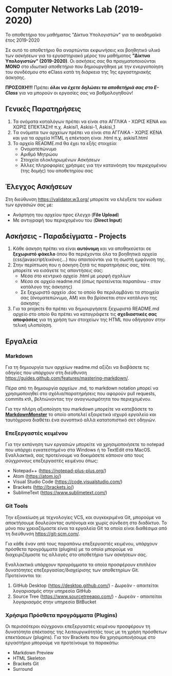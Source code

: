 # Computer Networks Lab (2019-2020) 
Το αποθετήριο του μαθήματος "Δίκτυα Υπολογιστών" για το ακαδημαϊκό έτος 2019-2020

Σε αυτό το αποθετήριο θα αναρτώνται εκφωνήσεις και βοηθητικό υλικό των ασκήσεων για το εργαστηριακό μέρος του μαθήματος **"Δίκτυα Υπολογιστών"  (2019-2020)**. Οι ασκήσεις σας θα πραγματοποιούνται **MONO** στο *ιδιωτικό αποθετήριο* που δημιουργήθηκε με την ενεργοποίηση του συνδέσμου στο eClass κατά τη διάρκεια της 1ης εργαστηριακής άσκησης. 

**ΠΡΟΣΟΧΗ!!!** Πρέπει ***όλοι να έχετε δηλώσει τα αποθετήριά σας στο E-Class*** για να μπορούν οι εργασίες σας να βαθμολογηθούν!

## Γενικές Παρατηρήσεις 

1. Τα ονόματα καταλόγων πρέπει να είναι στα ΑΓΓΛΙΚΑ - ΧΩΡΙΣ ΚΕΝΑ και ΧΩΡΙΣ ΕΠΕΚΤΑΣΗ!  π.χ. Askisi1, Askisi-1, Askisi_1
2. Tα ονόματα των αρχείων πρέπει να είναι στα ΑΓΓΛΙΚΑ - ΧΩΡΙΣ ΚΕΝΑ και για τα αρχεία HTML η επέκταση είναι .html π.χ. askisi1.html
3. To αρχείο README.md θα έχει τα εξής στοιχεία:
	- Ονοματεπώνυμο
	- Αριθμό Μητρώου
	- Στοιχεία ολοκληρωμένων Ασκήσεων
  	- Άλλες πληροφορίες χρήσιμες για την κατανόηση του περιεχομένου (της δομής) του αποθετηρίου σας
    
## Έλεγχος Ασκήσεων

Στη διεύθυνση https://validator.w3.org/ μπορείτε να ελέγξετε τον κώδικα των εργασιών σας με:

- Ανάρτηση του αρχείου προς έλεγχο (**File Upload**)
- Με αντιγραφή του περιεχομένου του (**Direct Input**)
    
## Ασκήσεις - Παραδείγματα - Projects
1. Kάθε άσκηση πρέπει να είναι **αυτόνομη** και να αποθηκεύεται σε **ξεχωριστό φάκελο** όπου θα περιέχονται όλα τα βοηθητικά  αρχεία (css/javascript/εικόνες...) που απαιτούνται για τη σωστή εμφάνιση της. 
2. Στην περίπτωση που η άσκηση ζητά τις παρατηρήσεις σας, τότε μπορείτε να εισάγετε τις απαντήσεις σας:
    -  Μέσα στο κεντρικό αρχείο .html με μορφή σχολίων
    -  Μέσα σε αρχείο readme.md (όπως προτείνεται παραπάνω - στον κατάλογο της άσκησης)
    -  Σε ξεχωριστό αρχείο .doc το οποίο θα περιλαμβάνει τα στοιχεία σας (όνοματεπώνυμο, ΑΜ) και θα βρίσκεται στον κατάλογο της άσκησης
3. Για τα projects θα πρέπει να δημιουργήσετε ξεχωριστό README.md αρχείο στο οποίο θα πρέπει να καταγράφετε τις **σχεδιαστικές σας αποφάσεις** για τη χρήση των στοιχείων της HTML που οδήγησαν στην τελική υλοποίηση.


## Εργαλεία

### Markdown
Για τη δημιουργία των αρχείων readme.md αξίζει να διαβάσετε τις οδηγίες που υπάρχουν στη διεύθυνση https://guides.github.com/features/mastering-markdown/.

Πέρα από τη δημιουργία αρχείων .md, το markdown notation μπορεί να χρησιμοποιηθεί στο σχόλια/παρατηρήσεις που αφορούν pull requests, commits κτλ, βελτιώνοντας την αναγνωσιμότητα του περιεχομένου.

Για την πλήρη αξιοποίηση του markdown μπορείτε να κατεβάσετε το **[MarkdownMonster](https://markdownmonster.west-wind.com/)** το οποίο αποτελεί εξαιρετικά ισχυρό εργαλείο και ταυτόχρονα διαθέτει ένα συνοπτικό αλλά κατατοπιστικό σετ οδηγιών.

### Επεξεργαστές κειμένου
Για την εκπόνηση των εργασιών μπορείτε να χρησιμοποιήσετε το notepad που υπάρχει εγκατεστημένο στα Windows ή το TextEdit στα MacOS.
Εναλλακτικά, σας προτείνουμε να δοκιμάσετε κάποιον απο τους σύγχρονους επεξεργαστές κειμένου όπως:

- Notepad++ (https://notepad-plus-plus.org/)
- Atom (https://atom.io/)
- Visual Studio Code (https://code.visualstudio.com/)
- Brackets (http://brackets.io/)
- SublimeText (https://www.sublimetext.com/)

### Git Tools
Την εξοικείωση με τεχνολογίες VCS, και συγκεκριμένα Git, μπορούμε να αποκτήσουμε δουλεύοντας αυτόνομα  και χωρίς σύνδεση στο διαδίκτυο. Το μόνο που χρειαζόμαστε είναι τα εργαλεία Git τα οποία είναι διαθέσιμα από τη διεύθυνση https://git-scm.com/. 

Για κάθε έναν από τους παραπάνω επεξεργαστές κειμένου, υπάρχουν πρόσθετα προγράμματα (plugins) με τα οποία μπορούμε να διαχειριζόμαστε τις αλλαγές στο αποθετήριο των ασκήσεων σας.

Εναλλακτικά υπάρχουν προγράμματα τα οποία προσφέρουν επιπλέον δυνατότητες επεξεργασίας/διαχείρισης των αποθετηρίων Git. Προτείνονται τα:

1. GitHub Desktop (https://desktop.github.com/) - Δωρεάν - απαιτείται λογαριασμός στην υπηρεσία GitHub
2. Source Tree (https://www.sourcetreeapp.com/) - Δωρεάν - απαιτείται λογαριασμός στην υπηρεσία BitBucket 

### Χρήσιμα Πρόσθετα προγράμματα (Plugins)
Οι περισσότεροι σύγχρονοι επεξεργαστές κειμένου προσφέρουν τη δυνατότητα επέκτασης της λειτουργικότητάς τους με τη χρήση πρόσθετων επεκτάσεων (plugins). 
Για τον Brackets που θα χρησιμοποιήσουμε στο εργαστήριο μπορούμε να προτείνουμε τα παρακάτω:

- Markdown Preview 
- HTML Skeleton
- Brackets Git 
- Surround




